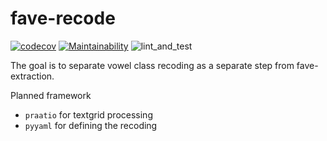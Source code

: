 # fave-recode
[![codecov](https://codecov.io/gh/Forced-Alignment-and-Vowel-Extraction/fave-recode/graph/badge.svg?token=C23B1H3DAX)](https://codecov.io/gh/Forced-Alignment-and-Vowel-Extraction/fave-recode)
[![Maintainability](https://api.codeclimate.com/v1/badges/2375ddfef5d77ba1681d/maintainability)](https://codeclimate.com/github/Forced-Alignment-and-Vowel-Extraction/fave-recode/maintainability)
![lint_and_test](https://github.com/Forced-Alignment-and-Vowel-Extraction/fave-recode/actions/workflows/test_and_run.yml/badge.svg?event=pull_request&branch=dev)

The goal is to separate vowel class recoding as a separate step from fave-extraction.

Planned framework

- `praatio` for textgrid processing
- `pyyaml` for defining the recoding